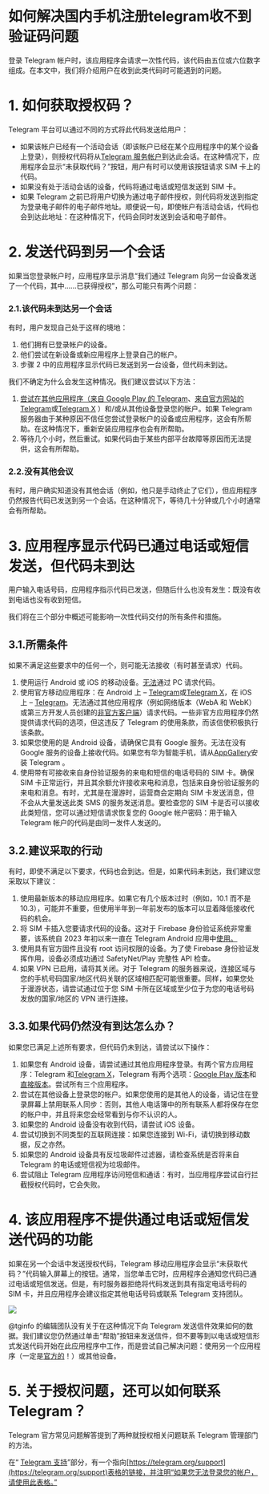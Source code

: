 # 如何解决国内手机注册telegram收不到验证码问题

登录 Telegram 帐户时，该应用程序会请求一次性代码，该代码由五位或六位数字组成。在本文中，我们将介绍用户在收到此类代码时可能遇到的问题。

# 1\. 如何获取授权码？

Telegram 平台可以通过不同的方式将此代码发送给用户：

- 如果该帐户已经有一个活动会话（即该帐户已经在某个应用程序中的某个设备上登录），则授权代码将从[Telegram 服务帐户](https://t.me/+42777 "电报服务帐户")到达此会话。在这种情况下，应用程序会显示“未获取代码？”按钮，用户有时可以使用该按钮请求 SIM 卡上的代码。
- 如果没有处于活动会话的设备，代码将通过电话或短信发送到 SIM 卡。
- 如果 Telegram 之前已将用户切换为通过电子邮件授权，则代码将发送到指定为登录电子邮件的电子邮件地址。顺便说一句，即使帐户有活动会话，代码也会到达此地址：在这种情况下，代码会同时发送到会话和电子邮件。

# 2\. 发送代码到另一个会话

如果当您登录帐户时，应用程序显示消息“我们通过 Telegram 向另一台设备发送了一个代码，其中……已获得授权”，那么可能只有两个问题：

### 2.1.该代码未到达另一个会话

有时，用户发现自己处于这样的境地：

1. 他们拥有已登录帐户的设备。
2. 他们尝试在新设备或新应用程序上登录自己的帐户。
3. 步骤 2 中的应用程序显示代码已发送到另一台设备，但代码未到达。

我们不确定为什么会发生这种情况。我们建议尝试以下方法：

1. [尝试在其他应用程序（来自 Google Play 的 Telegram](https://play.google.com/store/apps/details?id=org.telegram.messenger "来自 Google Play 的 Telegram")、[来自官方网站的 Telegram](https://telegram.org/android "来自官方网站的 Telegram")或[Telegram X](https://play.google.com/store/apps/details?id=org.thunderdog.challegram "电报X") ）和/或从其他设备登录您的帐户。如果 Telegram 服务器由于某种原因不信任您尝试登录帐户的设备或应用程序，这会有所帮助。在这种情况下，重新安装应用程序也会有所帮助。
2. 等待几个小时，然后重试。如果代码由于某些内部平台故障等原因而无法提供，这会有所帮助。

### 2.2.没有其他会议

有时，用户确实知道没有其他会话（例如，他只是手动终止了它们），但应用程序仍然报告代码已发送到另一个会话。在这种情况下，等待几十分钟或几个小时通常会有所帮助。

# 3\. 应用程序显示代码已通过电话或短信发送，但代码未到达

用户输入电话号码，应用程序指示代码已发送，但随后什么也没有发生：既没有收到电话也没有收到短信。

我们将在三个部分中概述可能影响一次性代码交付的所有条件和措施。

## 3.1.所需条件

如果不满足这些要求中的任何一个，则可能无法接收（有时甚至请求）代码。

1. 使用运行 Android 或 iOS 的移动设备。[无法](https://t.me/tginfoen/1169 "不可能")通过 PC 请求代码。
2. 使用官方移动应用程序：在 Android 上 – [Telegram](https://play.google.com/store/apps/details?id=org.telegram.messenger "电报")或[Telegram X](https://play.google.com/store/apps/details?id=org.thunderdog.challegram "电报")，在 iOS 上 – [Telegram](https://apps.apple.com/app/telegram-messenger/id686449807 "非官方客户")。无法通过其他应用程序（例如网络版本（WebA 和 WebK）或第三方开发人员创建的[非官方客户端](https://t.me/tginfoen/1611 "非官方客户")）请求代码。一些非官方应用程序仍然提供请求代码的选项，但这违反了 Telegram 的使用条款，而该信使积极执行该条款。
3. 如果您使用的是 Android 设备，请确保它具有 Google 服务。无法在没有 Google 服务的设备上接收代码。如果您有华为智能手机，请从[AppGallery](https://appgallery.cloud.huawei.com/ag/n/app/C101184875)安装 Telegram 。
4. 使用带有可接收来自身份验证服务的来电和短信的电话号码的 SIM 卡。确保 SIM 卡正常运行，并且其余额允许接收来电和消息，包括来自身份验证服务的来电和消息。有时，尤其是在漫游时，运营商会定期向 SIM 卡发送消息，但不会从大量发送此类 SMS 的服务发送消息。要检查您的 SIM 卡是否可以接收此类短信，您可以通过短信请求恢复您的 Google 帐户密码：用于输入 Telegram 帐户的代码是由同一发件人发送的。

## 3.2.建议采取的行动

有时，即使不满足以下要求，代码也会到达。但是，如果代码未到达，我们建议您采取以下建议：

1. 使用最新版本的移动应用程序。如果它有几个版本过时（例如，10.1 而不是 10.3），可能并不重要，但使用半年到一年前发布的版本可以显着降低接收代码的机会。
2. 将 SIM 卡插入您要请求代码的设备。这对于 Firebase 身份验证系统非常重要，该系统自 2023 年初以来一直在 Telegram Android 应用中[使用。](https://t.me/tginfoen/1598 "应用")
3. 使用具有官方固件且没有 root 访问权限的设备。为了使 Firebase 身份验证发挥作用，设备必须成功通过 SafetyNet/Play 完整性 API 检查。
4. 如果 VPN 已启用，请将其关闭。对于 Telegram 的服务器来说，连接区域与您的手机号码国家/地区代码关联的区域相匹配可能很重要。同样，如果您处于漫游状态，请尝试通过位于您 SIM 卡所在区域或至少位于为您的电话号码发放的国家/地区的 VPN 进行连接。

## 3.3.如果代码仍然没有到达怎么办？

如果您已满足上述所有要求，但代码仍未到达，请尝试以下操作：

1. 如果您有 Android 设备，请尝试通过其他应用程序登录。有两个官方应用程序：Telegram 和[Telegram X](https://play.google.com/store/apps/details?id=org.thunderdog.challegram "电报X")，Telegram 有两个选项：[Google Play 版本](https://play.google.com/store/apps/details?id=org.telegram.messenger "谷歌播放版本")和[直接版本](https://telegram.org/android "直接版")。尝试所有三个应用程序。
2. 尝试在其他设备上登录您的帐户。如果您使用的是其他人的设备，请记住在登录屏幕上禁用联系人同步：否则，其他人电话簿中的所有联系人都将保存在您的帐户中，并且将来您会经常看到与你不认识的人。
3. 如果您的 Android 设备没有收到代码，请尝试 iOS 设备。
4. 尝试切换到不同类型的互联网连接：如果您连接到 Wi-Fi，请切换到移动数据，反之亦然。
5. 如果您的 Android 设备具有反垃圾邮件过滤器，请检查系统是否将来自 Telegram 的电话或短信视为垃圾邮件。
6. 尝试阻止 Telegram 应用程序访问短信和通话：有时，当应用程序尝试自行拦截授权代码时，它会失败。

# 4\. 该应用程序不提供通过电话或短信发送代码的功能

如果在另一个会话中发送授权代码，Telegram 移动应用程序会显示“未获取代码？”代码输入屏幕上的按钮。通常，当您单击它时，应用程序会通知您代码已通过电话或短信发送。但是，有时服务器拒绝将代码发送到具有指定电话号码的 SIM 卡，并且应用程序会建议指定其他电话号码或联系 Telegram 支持团队。

![](https://tginfo.me/wp-content/uploads/2023/11/596f9fdc5dd1b8f68da9717-498x1024.png)

@tginfo 的编辑团队没有关于在这种情况下向 Telegram 发送信件效果如何的数据。我们建议您仍然通过单击“帮助”按钮来发送信件，但不要等到以电话或短信形式发送代码开始在此应用程序中工作，而是尝试自己解决问题：使用另一个应用程序（一定是[官方的](https://telegram.org/apps "官方的")！）或其他设备。

# 5\. 关于授权问题，还可以如何联系 Telegram？

Telegram 官方常见问题解答提到了两种就授权相关问题联系 Telegram 管理部门的方法。

在“ [Telegram 支持](https://telegram.org/faq#telegram-support "电报支持")”部分，有一个指向[https://telegram.org/support](https://telegram.org/support)表格的链接，并注明“如果您无法登录您的帐户，请使用此表格。”
